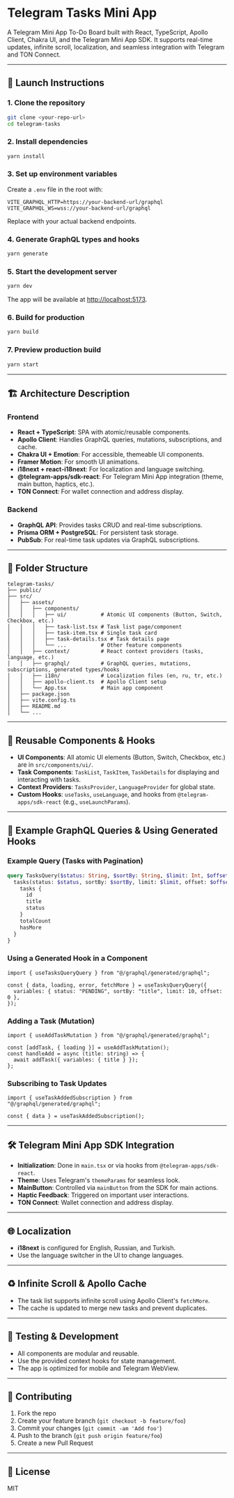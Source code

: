 # Telegram Tasks Mini App

A Telegram Mini App To-Do Board built with React, TypeScript, Apollo Client, Chakra UI, and the Telegram Mini App SDK.
It supports real-time updates, infinite scroll, localization, and seamless integration with Telegram and TON Connect.

---

## 🚀 Launch Instructions

### 1. **Clone the repository**

```bash
git clone <your-repo-url>
cd telegram-tasks
```

### 2. **Install dependencies**

```bash
yarn install
```

### 3. **Set up environment variables**

Create a `.env` file in the root with:

```
VITE_GRAPHQL_HTTP=https://your-backend-url/graphql
VITE_GRAPHQL_WS=wss://your-backend-url/graphql
```

Replace with your actual backend endpoints.

### 4. **Generate GraphQL types and hooks**

```bash
yarn generate
```

### 5. **Start the development server**

```bash
yarn dev
```

The app will be available at [http://localhost:5173](http://localhost:5173).

### 6. **Build for production**

```bash
yarn build
```

### 7. **Preview production build**

```bash
yarn start
```

---

## 🏗️ Architecture Description

### **Frontend**

- **React + TypeScript**: SPA with atomic/reusable components.
- **Apollo Client**: Handles GraphQL queries, mutations, subscriptions, and cache.
- **Chakra UI + Emotion**: For accessible, themeable UI components.
- **Framer Motion**: For smooth UI animations.
- **i18next + react-i18next**: For localization and language switching.
- **@telegram-apps/sdk-react**: For Telegram Mini App integration (theme, main button, haptics, etc.).
- **TON Connect**: For wallet connection and address display.

### **Backend**

- **GraphQL API**: Provides tasks CRUD and real-time subscriptions.
- **Prisma ORM + PostgreSQL**: For persistent task storage.
- **PubSub**: For real-time task updates via GraphQL subscriptions.

---

## 📁 Folder Structure

```
telegram-tasks/
├── public/
├── src/
│   ├── assets/
│   │   ├── components/
│   │   │   ├── ui/           # Atomic UI components (Button, Switch, Checkbox, etc.)
│   │   │   ├── task-list.tsx # Task list page/component
│   │   │   ├── task-item.tsx # Single task card
│   │   │   ├── task-details.tsx # Task details page
│   │   │   └── ...           # Other feature components
│   │   ├── context/          # React context providers (tasks, language, etc.)
│   │   ├── graphql/          # GraphQL queries, mutations, subscriptions, generated types/hooks
│   │   ├── i18n/             # Localization files (en, ru, tr, etc.)
│   │   ├── apollo-client.ts  # Apollo Client setup
│   │   └── App.tsx           # Main app component
│   ├── package.json
│   ├── vite.config.ts
│   ├── README.md
│   └── ...
```

---

## 🧩 Reusable Components & Hooks

- **UI Components**: All atomic UI elements (Button, Switch, Checkbox, etc.) are in `src/components/ui/`.
- **Task Components**: `TaskList`, `TaskItem`, `TaskDetails` for displaying and interacting with tasks.
- **Context Providers**: `TasksProvider`, `LanguageProvider` for global state.
- **Custom Hooks**: `useTasks`, `useLanguage`, and hooks from `@telegram-apps/sdk-react` (e.g., `useLaunchParams`).

---

## 🧬 Example GraphQL Queries & Using Generated Hooks

### **Example Query (Tasks with Pagination)**

```graphql
query TasksQuery($status: String, $sortBy: String, $limit: Int, $offset: Int) {
  tasks(status: $status, sortBy: $sortBy, limit: $limit, offset: $offset) {
    tasks {
      id
      title
      status
    }
    totalCount
    hasMore
  }
}
```

### **Using a Generated Hook in a Component**

```tsx
import { useTasksQueryQuery } from "@/graphql/generated/graphql";

const { data, loading, error, fetchMore } = useTasksQueryQuery({
  variables: { status: "PENDING", sortBy: "title", limit: 10, offset: 0 },
});
```

### **Adding a Task (Mutation)**

```tsx
import { useAddTaskMutation } from "@/graphql/generated/graphql";

const [addTask, { loading }] = useAddTaskMutation();
const handleAdd = async (title: string) => {
  await addTask({ variables: { title } });
};
```

### **Subscribing to Task Updates**

```tsx
import { useTaskAddedSubscription } from "@/graphql/generated/graphql";

const { data } = useTaskAddedSubscription();
```

---

## 🛠️ Telegram Mini App SDK Integration

- **Initialization**: Done in `main.tsx` or via hooks from `@telegram-apps/sdk-react`.
- **Theme**: Uses Telegram's `themeParams` for seamless look.
- **MainButton**: Controlled via `mainButton` from the SDK for main actions.
- **Haptic Feedback**: Triggered on important user interactions.
- **TON Connect**: Wallet connection and address display.

---

## 🌐 Localization

- **i18next** is configured for English, Russian, and Turkish.
- Use the language switcher in the UI to change languages.

---

## ♻️ Infinite Scroll & Apollo Cache

- The task list supports infinite scroll using Apollo Client's `fetchMore`.
- The cache is updated to merge new tasks and prevent duplicates.

---

## 🧪 Testing & Development

- All components are modular and reusable.
- Use the provided context hooks for state management.
- The app is optimized for mobile and Telegram WebView.

---

## 📝 Contributing

1. Fork the repo
2. Create your feature branch (`git checkout -b feature/foo`)
3. Commit your changes (`git commit -am 'Add foo'`)
4. Push to the branch (`git push origin feature/foo`)
5. Create a new Pull Request

---

## 📄 License

MIT
